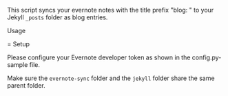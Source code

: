 This script syncs your evernote notes with the title prefix "blog: " to your
Jekyll `_posts` folder as blog entries.

Usage

= Setup

Please configure your Evernote developer token as shown in the config.py-sample file.

Make sure the `evernote-sync` folder and the `jekyll` folder share the same
parent folder.
